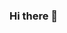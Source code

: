 ### Hi there 👋

<!--
**AlexeyTorvalds/AlexeyTorvalds** is a ✨ _special_ ✨ repository because its `README.md` (this file) appears on your GitHub profile.

Here are some ideas to get you started:

- 🔭 I’m currently working on спенкинг
- 🌱 I’m currently learning ass
- 👯 I’m looking to collaborate on ...
- 🤔 I’m looking for help with фистинг
- 💬 Ask me about об гачи
- 📫 How to reach me: иди в джим
- 😄 Pronouns: Он
- ⚡ Fun fact: ...
-->
